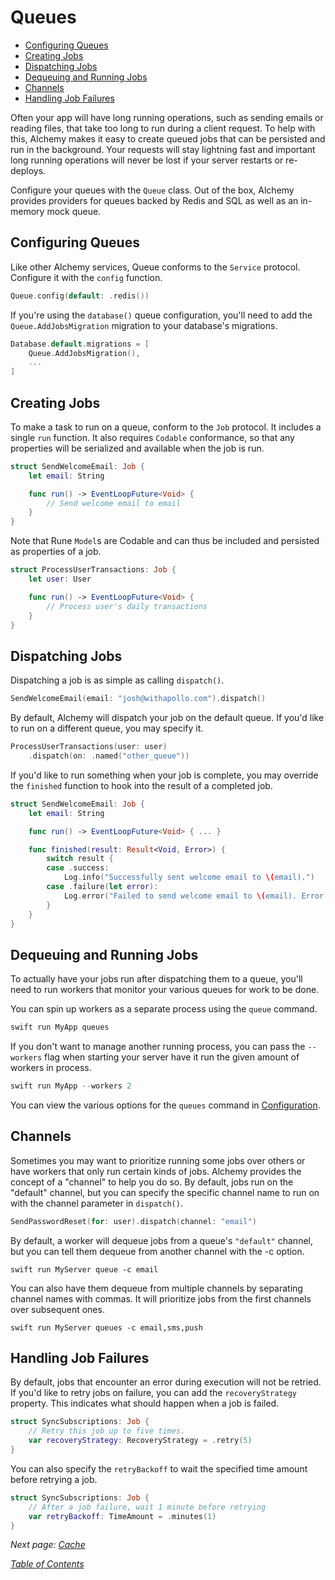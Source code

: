 # Queues

* [Configuring Queues](8\_queues.md#configuring-queues)
* [Creating Jobs](8\_queues.md#creating-jobs)
* [Dispatching Jobs](8\_queues.md#dispatching-jobs)
* [Dequeuing and Running Jobs](8\_queues.md#dequeuing-and-running-jobs)
* [Channels](8\_queues.md#channels)
* [Handling Job Failures](8\_queues.md#handling-job-failures)

Often your app will have long running operations, such as sending emails or reading files, that take too long to run during a client request. To help with this, Alchemy makes it easy to create queued jobs that can be persisted and run in the background. Your requests will stay lightning fast and important long running operations will never be lost if your server restarts or re-deploys.

Configure your queues with the `Queue` class. Out of the box, Alchemy provides providers for queues backed by Redis and SQL as well as an in-memory mock queue.

## Configuring Queues

Like other Alchemy services, Queue conforms to the `Service` protocol. Configure it with the `config` function.

```swift
Queue.config(default: .redis())
```

If you're using the `database()` queue configuration, you'll need to add the `Queue.AddJobsMigration` migration to your database's migrations.

```swift
Database.default.migrations = [
    Queue.AddJobsMigration(),
    ...
]
```

## Creating Jobs

To make a task to run on a queue, conform to the `Job` protocol. It includes a single `run` function. It also requires `Codable` conformance, so that any properties will be serialized and available when the job is run.

```swift
struct SendWelcomeEmail: Job {
    let email: String

    func run() -> EventLoopFuture<Void> {
        // Send welcome email to email
    }
}
```

Note that Rune `Model`s are Codable and can thus be included and persisted as properties of a job.

```swift
struct ProcessUserTransactions: Job {
    let user: User

    func run() -> EventLoopFuture<Void> {
        // Process user's daily transactions
    }
}
```

## Dispatching Jobs

Dispatching a job is as simple as calling `dispatch()`.

```swift
SendWelcomeEmail(email: "josh@withapollo.com").dispatch()
```

By default, Alchemy will dispatch your job on the default queue. If you'd like to run on a different queue, you may specify it.

```swift
ProcessUserTransactions(user: user)
    .dispatch(on: .named("other_queue"))
```

If you'd like to run something when your job is complete, you may override the `finished` function to hook into the result of a completed job.

```swift
struct SendWelcomeEmail: Job {
    let email: String

    func run() -> EventLoopFuture<Void> { ... }

    func finished(result: Result<Void, Error>) {
        switch result {
        case .success:
            Log.info("Successfully sent welcome email to \(email).")
        case .failure(let error):
            Log.error("Failed to send welcome email to \(email). Error was: \(error).")
        }
    }
}
```

## Dequeuing and Running Jobs

To actually have your jobs run after dispatching them to a queue, you'll need to run workers that monitor your various queues for work to be done.

You can spin up workers as a separate process using the `queue` command.

```bash
swift run MyApp queues
```

If you don't want to manage another running process, you can pass the `--workers` flag when starting your server have it run the given amount of workers in process.

```swift
swift run MyApp --workers 2
```

You can view the various options for the `queues` command in [Configuration](../getting-started/1\_configuration.md#queue).

## Channels

Sometimes you may want to prioritize running some jobs over others or have workers that only run certain kinds of jobs. Alchemy provides the concept of a "channel" to help you do so. By default, jobs run on the "default" channel, but you can specify the specific channel name to run on with the channel parameter in `dispatch()`.

```swift
SendPasswordReset(for: user).dispatch(channel: "email")
```

By default, a worker will dequeue jobs from a queue's `"default"` channel, but you can tell them dequeue from another channel with the -c option.

```shell
swift run MyServer queue -c email
```

You can also have them dequeue from multiple channels by separating channel names with commas. It will prioritize jobs from the first channels over subsequent ones.

```shell
swift run MyServer queues -c email,sms,push
```

## Handling Job Failures

By default, jobs that encounter an error during execution will not be retried. If you'd like to retry jobs on failure, you can add the `recoveryStrategy` property. This indicates what should happen when a job is failed.

```swift
struct SyncSubscriptions: Job {
    // Retry this job up to five times.
    var recoveryStrategy: RecoveryStrategy = .retry(5)
}
```

You can also specify the `retryBackoff` to wait the specified time amount before retrying a job.

```swift
struct SyncSubscriptions: Job {
    // After a job failure, wait 1 minute before retrying
    var retryBackoff: TimeAmount = .minutes(1)
}
```

_Next page:_ [_Cache_](9\_cache.md)

[_Table of Contents_](../Docs/#docs)

